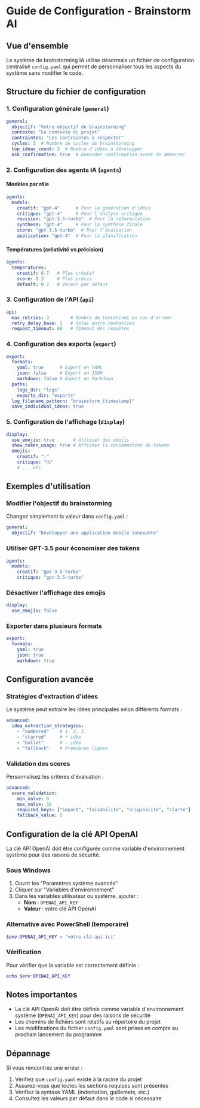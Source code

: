 # Guide de Configuration - Brainstorm AI

## Vue d'ensemble

Le système de brainstorming IA utilise désormais un fichier de configuration centralisé `config.yaml` qui permet de personnaliser tous les aspects du système sans modifier le code.

## Structure du fichier de configuration

### 1. Configuration générale (`general`)

```yaml
general:
  objectif: "Votre objectif de brainstorming"
  contexte: "Le contexte du projet"
  contraintes: "Les contraintes à respecter"
  cycles: 5  # Nombre de cycles de brainstorming
  top_ideas_count: 3  # Nombre d'idées à développer
  ask_confirmation: true  # Demander confirmation avant de démarrer
```

### 2. Configuration des agents IA (`agents`)

#### Modèles par rôle
```yaml
agents:
  models:
    creatif: "gpt-4"      # Pour la génération d'idées
    critique: "gpt-4"     # Pour l'analyse critique
    revision: "gpt-3.5-turbo"  # Pour la reformulation
    synthese: "gpt-4"     # Pour la synthèse finale
    score: "gpt-3.5-turbo"  # Pour l'évaluation
    application: "gpt-4"  # Pour la planification
```

#### Températures (créativité vs précision)
```yaml
agents:
  temperatures:
    creatif: 0.7   # Plus créatif
    score: 0.3     # Plus précis
    default: 0.7   # Valeur par défaut
```

### 3. Configuration de l'API (`api`)

```yaml
api:
  max_retries: 3        # Nombre de tentatives en cas d'erreur
  retry_delay_base: 2   # Délai entre tentatives
  request_timeout: 60   # Timeout des requêtes
```

### 4. Configuration des exports (`export`)

```yaml
export:
  formats:
    yaml: true      # Export en YAML
    json: false     # Export en JSON
    markdown: false # Export en Markdown
  paths:
    logs_dir: "logs"
    exports_dir: "exports"
  log_filename_pattern: "brainstorm_{timestamp}"
  save_individual_ideas: true
```

### 5. Configuration de l'affichage (`display`)

```yaml
display:
  use_emojis: true       # Utiliser des emojis
  show_token_usage: true # Afficher la consommation de tokens
  emojis:
    creatif: "💡"
    critique: "🔍"
    # ... etc
```

## Exemples d'utilisation

### Modifier l'objectif du brainstorming

Changez simplement la valeur dans `config.yaml` :
```yaml
general:
  objectif: "Développer une application mobile innovante"
```

### Utiliser GPT-3.5 pour économiser des tokens

```yaml
agents:
  models:
    creatif: "gpt-3.5-turbo"
    critique: "gpt-3.5-turbo"
```

### Désactiver l'affichage des emojis

```yaml
display:
  use_emojis: false
```

### Exporter dans plusieurs formats

```yaml
export:
  formats:
    yaml: true
    json: true
    markdown: true
```

## Configuration avancée

### Stratégies d'extraction d'idées

Le système peut extraire les idées principales selon différents formats :
```yaml
advanced:
  idea_extraction_strategies:
    - "numbered"    # 1. 2. 3.
    - "starred"     # * idée
    - "bullet"      # - idée
    - "fallback"    # Premières lignes
```

### Validation des scores

Personnalisez les critères d'évaluation :
```yaml
advanced:
  score_validation:
    min_value: 0
    max_value: 10
    required_keys: ["impact", "faisabilite", "originalite", "clarte"]
    fallback_value: 5
```

## Configuration de la clé API OpenAI

La clé API OpenAI doit être configurée comme variable d'environnement système pour des raisons de sécurité.

### Sous Windows
1. Ouvrir les "Paramètres système avancés"
2. Cliquer sur "Variables d'environnement"
3. Dans les variables utilisateur ou système, ajouter :
   - **Nom** : `OPENAI_API_KEY`
   - **Valeur** : votre clé API OpenAI

### Alternative avec PowerShell (temporaire)
```powershell
$env:OPENAI_API_KEY = "votre-clé-api-ici"
```

### Vérification
Pour vérifier que la variable est correctement définie :
```powershell
echo $env:OPENAI_API_KEY
```

## Notes importantes

- La clé API OpenAI doit être définie comme variable d'environnement système (`OPENAI_API_KEY`) pour des raisons de sécurité
- Les chemins de fichiers sont relatifs au répertoire du projet
- Les modifications du fichier `config.yaml` sont prises en compte au prochain lancement du programme

## Dépannage

Si vous rencontrez une erreur :
1. Vérifiez que `config.yaml` existe à la racine du projet
2. Assurez-vous que toutes les sections requises sont présentes
3. Vérifiez la syntaxe YAML (indentation, guillemets, etc.)
4. Consultez les valeurs par défaut dans le code si nécessaire 